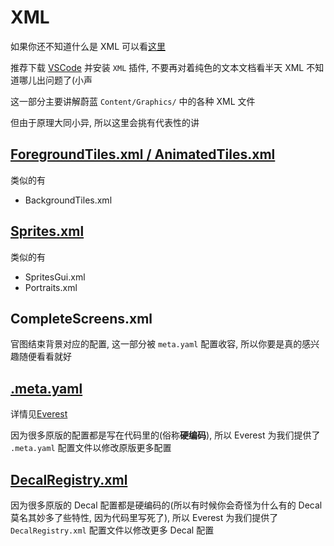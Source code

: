 # XML

如果你还不知道什么是 XML 可以看[这里](https://saplonily.top/celeste_mod_tutorial/other/xml-speedrun/)

推荐下载 [VSCode](https://code.visualstudio.com/) 并安装 `XML` 插件, 不要再对着纯色的文本文档看半天 XML 不知道哪儿出问题了(小声


这一部分主要讲解蔚蓝 `Content/Graphics/` 中的各种 XML 文件

但由于原理大同小异, 所以这里会挑有代表性的讲

## [ForegroundTiles.xml / AnimatedTiles.xml](./tilesets.md)

类似的有

* BackgroundTiles.xml

## [Sprites.xml](./sprites_xml.md)

类似的有

* SpritesGui.xml
* Portraits.xml

## CompleteScreens.xml

官图结束背景对应的配置, 这一部分被 `meta.yaml` 配置收容, 所以你要是真的感兴趣随便看看就好

## [.meta.yaml](../loenn/metadata.md)

详情见[Everest](https://github.com/EverestAPI/Resources/wiki/Map-Metadata#setting-up-a-metayaml-file)

因为很多原版的配置都是写在代码里的(俗称**硬编码**), 所以 Everest 为我们提供了 `.meta.yaml` 配置文件以修改原版更多配置


## [DecalRegistry.xml](../graphics.md#decalregistry)

因为很多原版的 Decal 配置都是硬编码的(所以有时候你会奇怪为什么有的 Decal 莫名其妙多了些特性, 因为代码里写死了), 所以 Everest 为我们提供了 `DecalRegistry.xml` 配置文件以修改更多 Decal 配置
